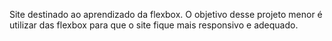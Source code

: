 Site destinado ao aprendizado da flexbox. O objetivo desse projeto menor é utilizar das flexbox para que o site fique mais responsivo e adequado.